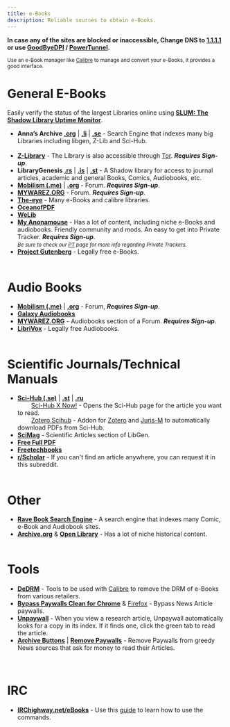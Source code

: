 ```yaml
---
title: e-Books
description: Reliable sources to obtain e-Books.
---
```


**In case any of the sites are blocked or inaccessible, Change DNS to [1.1.1.1](https://one.one.one.one/dns/) or use [GoodByeDPI](https://github.com/ValdikSS/GoodbyeDPI) / [PowerTunnel](https://github.com/krlvm/PowerTunnel).**  

<sub>Use an e-Book manager like [Calibre](https://calibre-ebook.com/) to manage and convert your e-Books, it provides a good interface.</sub>  

# General E-Books
Easily verify the status of the largest Libraries online using [**SLUM: The Shadow Library Uptime Monitor**](https://open-slum.org/).  
- **Anna’s Archive** [**.org**](https://annas-archive.org) | [**.li**](https://annas-archive.li) | [**.se**](https://annas-archive.se) - Search Engine that indexes many big Libraries including libgen, Z-Lib and Sci-Hub.
&nbsp;  
&nbsp;
- [**Z-Library**](https://www.reddit.com/r/zlibrary/wiki/index/access) - The Library is also accessible through [Tor](http://bookszlibb74ugqojhzhg2a63w5i2atv5bqarulgczawnbmsb6s6qead.onion). **_Requires Sign-up_**.
- **LibraryGenesis** [**.rs**](https://libgen.rs/) | [**.is**](https://libgen.is/) | [**.st**](https://libgen.st/) - A Shadow library for access to journal articles, academic and general Books, Comics, Audiobooks, etc.  
- [**Mobilism (.me)**](https://forum.mobilism.me/viewforum.php?f=106) | [**.org**](https://forum.mobilism.org/viewforum.php?f=106) - Forum. **_Requires Sign-up_**.
- [**MYWAREZ.ORG**](https://mywarez.org/viewforum.php?f=25) - Forum. **_Requires Sign-up_**.
- [**The-eye**](https://the-eye.eu/public/Books/) - Many e-Books and calibre libraries.
- [**OceanofPDF**](https://oceanofpdf.com/)
- [**WeLib**](https://welib.org/)
- [**My Anonamouse**](https://www.myanonamouse.net/) - Has a lot of content, including niche e-Books and audiobooks. Friendly community and mods. An easy to get into Private Tracker. **_Requires Sign-up_**.  
*<small>Be sure to check our [PT](PTs) page for more info regarding Private Trackers.</small>*
- [**Project Gutenberg**](http://www.gutenberg.org/) - Legally free e-Books.
&nbsp;  
&nbsp;
# Audio Books

- [**Mobilism (.me)**](https://forum.mobilism.me/viewforum.php?f=124) | [**.org**](https://forum.mobilism.org/viewforum.php?f=124) - Forum, **_Requires Sign-up_**.
- [**Galaxy Audiobooks**](https://galaxyaudiobook.com/)
- [**MYWAREZ.ORG**](https://mywarez.org/viewforum.php?f=26) - Audiobooks section of a Forum. **_Requires Sign-up_**.
- [**LibriVox**](https://librivox.org/) - Legally free Audiobooks.
&nbsp;  
&nbsp;
# Scientific Journals/Technical Manuals

- [**Sci-Hub (.se)**](https://sci-hub.se/) | [**.st**](https://sci-hub.st/) | [**.ru**](https://sci-hub.ru/)  
&nbsp;&nbsp;&nbsp;&nbsp;&nbsp;&nbsp;&nbsp;&nbsp;[Sci-Hub X Now!](https://github.com/gchenfc/sci-hub-now) - Opens the Sci-Hub page for the article you want to read.  
&nbsp;&nbsp;&nbsp;&nbsp;&nbsp;&nbsp;&nbsp;&nbsp;[Zotero Scihub](https://github.com/ethanwillis/zotero-scihub) - Addon for [Zotero](https://www.zotero.org/) and [Juris-M](https://juris-m.github.io/) to automatically download PDFs from Sci-Hub.
- [**SciMag**](https://libgen.rs/scimag/) - Scientific Articles section of LibGen.
- [**Free Full PDF**](https://freefullpdf.com/)
- [**Freetechbooks**](https://www.freetechbooks.com/)
- [**r/Scholar**](https://reddit.com/r/scholar) - If you can't find an article anywhere, you can request it in this subreddit.
&nbsp;  
&nbsp;
# Other

- [**Rave Book Search Engine**](https://ravebooksearch.com/?q=%s) - A search engine that indexes many Comic, e-Book and Audiobook sites.
- [**Archive.org**](https://archive.org/details/texts) & [**Open Library**](https://openlibrary.org/) - Has a lot of niche historical content.
&nbsp;  
&nbsp;
# Tools
- [**DeDRM**](https://github.com/noDRM/DeDRM_tools) - Tools to be used with [Calibre](https://calibre-ebook.com/) to remove the DRM of e-Books from various retailers.
- [**Bypass Paywalls Clean for Chrome**](https://gitflic.ru/project/magnolia1234/bypass-paywalls-chrome-clean) & [Firefox](https://gitflic.ru/project/magnolia1234/bypass-paywalls-firefox-clean) - Bypass News Article paywalls.  
- [**Unpaywall**](https://unpaywall.org/) - When you view a research article, Unpaywall automatically looks for a copy in its index. If it finds one, click the green tab to read the article.
- [**Archive Buttons**](https://www.archivebuttons.com/) | [**Remove Paywalls**](https://removepaywalls.com/) - Remove Paywalls from greedy News sources that ask for money to read their Articles.  
&nbsp;  
&nbsp;
# IRC

- [**IRChighway.net/eBooks**](irc://irc.irchighway.net:6665/ebooks) - Use this [guide](https://redd.it/2oftbu) to learn how to use the commands.  
